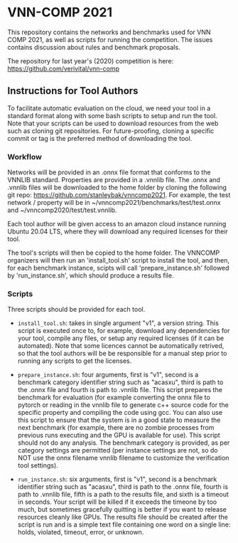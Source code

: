 # VNN-COMP 2021 

This repository contains the networks and benchmarks used for VNN COMP 2021, as well as scripts for running the competition. The issues contains discussion about rules and benchmark proposals.

The repository for last year's (2020) competition is here: https://github.com/verivital/vnn-comp

## Instructions for Tool Authors
To facilitate automatic evaluation on the cloud, we need your tool in a standard format along with some bash scripts to setup and run the tool. Note that your scripts can be used to download resources from the web such as cloning git repositories. For future-proofing, cloning a specific commit or tag is the preferred method of downloading the tool.

### Workflow
Networks will be provided in an .onnx file format that conforms to the VNNLIB standard. Properties are provided in a .vnnlib file. The .onnx and .vnnlib files will be downloaded to the home folder by cloning the following git repo: https://github.com/stanleybak/vnncomp2021. For example, the test network / property will be in ~/vnncomp2021/benchmarks/test/test.onnx and ~/vnncomp2020/test/test.vnnlib.

Each tool author will be given access to an amazon cloud instance running Ubuntu 20.04 LTS, where they will download any required licenses for their tool. 

The tool's scripts will then be copied to the home folder. The VNNCOMP organizers will then run an 'install_tool.sh' script to install the tool, and then, for each benchmark instance, scipts will call 'prepare_instance.sh' followed by 'run_instance.sh', which should produce a results file.


### Scripts

Three scripts should be provided for each tool.

* `install_tool.sh`: takes in single argument "v1", a version string. This script is executed once to, for example, download any dependencies for your tool, compile any files, or setup any required licenses (if it can be automated). Note that some licences cannot be automatically retrived, so that the tool authors will be be responsible for a manual step prior to running any scripts to get the licenses.

* `prepare_instance.sh`: four arguments, first is "v1", second is a benchmark category identifier string such as "acasxu", third is path to the .onnx file and fourth is path to .vnnlib file. This script prepares the benchmark for evaluation (for example converting the onnx file to pytorch or reading in the vnnlib file to generate c++ source code for the specific property and compiling the code using gcc. You can also use this script to ensure that the system is in a good state to measure the next benchmark (for example, there are no zombie processes from previous runs executing and the GPU is available for use). This script should not do any analysis. The benchmark category is provided, as per category settings are permitted (per instance settings are not, so do NOT use the onnx filename vnnlib filename to customize the verification tool settings).

* `run_instance.sh`: six arguments, first is "v1", second is a benchmark identifier string such as "acasxu", third is path to the .onnx file, fourth is path to .vnnlib file, fifth is a path to the results file, and sixth is a timeout in seconds. Your script will be killed if it exceeds the timeone by too much, but sometimes gracefully quitting is better if you want to release resources cleanly like GPUs. The results file should be created after the script is run and is a simple text file containing one word on a single line: holds, violated, timeout, error, or unknown.

